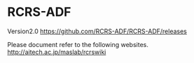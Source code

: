 # RCRS-ADF
Version2.0
https://github.com/RCRS-ADF/RCRS-ADF/releases

Please document refer to the following websites.
http://aitech.ac.jp/maslab/rcrswiki
